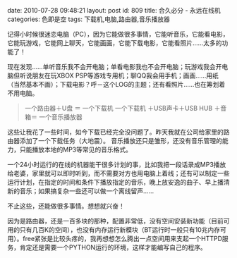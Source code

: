 date: 2010-07-28 09:48:21
layout: post
id: 809
title: 合久必分 - 永远在线机
categories: 色即是空
tags: 下载机,电脑,路由器,音乐播放器

记得小时候很迷恋电脑（PC），因为它能做很多事情，它能听音乐，它能看电影，它能玩游戏，它能网上聊天，它能画画，它能下载电影，它能看照片……太多的功能了！

现在发现……单听音乐我不会开电脑；单看电影我也不会开电脑；玩游戏我会开电脑但听说朋友在玩XBOX PSP等游戏专用机；聊QQ我会用手机；画画……用纸（当然基本不画）；下载电影？呼－这个LOG的主题；还有看照片……也在筹划着不用电脑。



> 一个路由器＋U盘 ＝ 一个下载机
一个下载机 ＋USB声卡＋USB HUB ＋音箱＝ 一个音乐播放器



这些让我花了一些时间，如今下载已经完全没问题了。昨天我就在公司给家里的路由器添加了一个下载任务（大地震）。
音乐播放还只是雏形，还没有音乐管理的能力，只能播放本地的MP3等常见的音乐格式。

一个24小时运行的在线的机器能干很多计划的事，比如我把一段话录成MP3播放给老婆，家里就可以即时听到，而不需要对方也用电脑上着线；还有可以制定一些运行计划，在指定的时间和条件下播放指定的音乐，晚上放安逸的曲子、早上播清新的音乐；如果搞复杂一些还可以做一个离线留声……

不止这些，还能做很多事情。想想就兴奋！

因为是路由器，还是一百多块的那种，配置非常低，没有空间安装新功能（目前可用的只有几百K的空间），也没有内存运行新模块（BT运行时一般只有10兆内存可用）。free紧张是比较头疼的，我再想想怎么腾出一点空间用来支起一个HTTPD服务，肯定还是需要一个PYTHON运行的环境，这样才能编写自己的程序。
